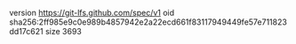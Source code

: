version https://git-lfs.github.com/spec/v1
oid sha256:2ff985e9c0e989b4857942e2a22ecd661f83117949449fe57e711823dd17c621
size 3693
